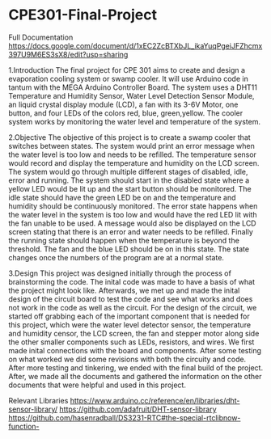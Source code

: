 # CPE301-Final-Project
Full Documentation
https://docs.google.com/document/d/1xEC2ZcBTXbJL_ikaYuqPgeiJFZhcmx397U9M6ES3sX8/edit?usp=sharing

1.Introduction
The final project for CPE 301 aims to create and design a evaporation cooling system or swamp cooler. It will use Arduino code in tantum with the MEGA Arduino Controller Board. The system uses a DHT11 Temperature and Humidity Sensor, Water Level Detection Sensor Module, an liquid crystal display module (LCD), a fan with its 3-6V Motor, one button, and four LEDs of the colors red, blue, green,yellow. The cooler system works by monitoring the water level and temperature of the system.

2.Objective
The objective of this project is to create a swamp cooler that switches between states. The system would print an error message when the water level is too low and needs to be refilled. The temperature sensor would record and display the temperature and humidity on the LCD screen. The system would go through multiple different stages of disabled, idle, error and running. The system should start in the disabled state where a yellow LED would be lit up and the start button should be monitored. The idle state should have the green LED be on and the temperature and humidity should be continuously monitored. The error state happens when the water level in the system is too low and would have the red LED lit with the fan unable to be used. A message would also be displayed on the LCD screen stating that there is an error and water needs to be refilled. Finally the running state should happen when the temperature is beyond the threshold. The fan and the blue LED should be on in this state. The state changes once the numbers of the program are at a normal state.

3.Design
This project was designed initially through the process of brainstorming the code. The inital code was made to have a basis of what the project might look like. Afterwards, we met up and made the inital design of the circuit board to test the code and see what works and does not work in the code as well as the circuit. For the design of the circuit, we started off grabbing each of the important component that is needed for this project, which were the water level detector sensor, the temperature and humidity censor, the LCD screen, the fan and stepper motor along side the other smaller components such as LEDs, resistors, and wires. We first made inital connections with the board and components. After some testing on what worked we did some revisions with both the circuity and code. After more testing and tinkering, we ended with the final build of the project. After, we made all the documents and gathered the information on the other documents that were helpful and used in this project.

Relevant Libraries
https://www.arduino.cc/reference/en/libraries/dht-sensor-library/ 
https://github.com/adafruit/DHT-sensor-library 
https://github.com/hasenradball/DS3231-RTC#the-special-rtclibnow-function- 
